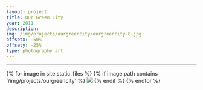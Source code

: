 ```yaml
---
layout: project
title: Our Green City
year: 2011
description: 
img: /img/projects/ourgreencity/ourgreencity-8.jpg
offsetx: -50%
offsety: -25%
type: photography art
---
```


<hr>

<div>
{% for image in site.static_files %}
    {% if image.path contains '/img/projects/ourgreencity' %}
        <img class="projectimage" src="{{ site.baseurl }}{{ image.path }}"/>
    {% endif %}
{% endfor %}
</div>